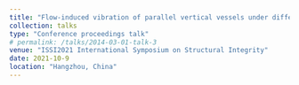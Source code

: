```yaml
---
title: "Flow-induced vibration of parallel vertical vessels under different vortex structures"
collection: talks
type: "Conference proceedings talk"
# permalink: /talks/2014-03-01-talk-3
venue: "ISSI2021 International Symposium on Structural Integrity"
date: 2021-10-9
location: "Hangzhou, China"
---
```


